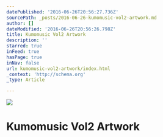 ```yaml
---
datePublished: '2016-06-26T20:56:27.736Z'
sourcePath: _posts/2016-06-26-kumomusic-vol2-artwork.md
author: []
dateModified: '2016-06-26T20:56:26.798Z'
title: Kumomusic Vol2 Artwork
description: ''
starred: true
inFeed: true
hasPage: true
inNav: false
url: kumomusic-vol2-artwork/index.html
_context: 'http://schema.org'
_type: Article

---
```

![](https://the-grid-user-content.s3-us-west-2.amazonaws.com/b3bac3d5-7eb8-4ab5-b078-5b67fab3dfee.jpg)

# Kumomusic Vol2 Artwork